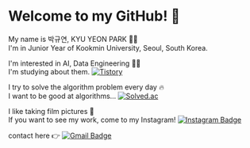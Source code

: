 # Welcome to my GitHub! 👋  

My name is 박규연, KYU YEON PARK 💁‍♀️  
I'm in Junior Year of Kookmin University, Seoul, South Korea.

I'm interested in AI, Data Engineering 👩‍💻  
I'm studying about them. [![Tistory](https://img.shields.io/badge/Tistory-FFFFFF.svg?&style=flat&logo=Tistory&logoColor=black)](https://noooey.tistory.com/)  

I try to solve the algorithm problem every day 🔥  
I want to be good at algorithms... [![Solved.ac](http://mazassumnida.wtf/api/mini/generate_badge?boj=20203065)](https://solved.ac/20203065/)  

I like taking film pictures 📸  
If you want to see my work, come to my Instagram! [![Instagram Badge](https://img.shields.io/badge/Instagram-E4405F?style=flat&logo=Instagram&logoColor=white)](https://www.instagram.com/noooey/)  

contact here 👉 [![Gmail Badge](https://img.shields.io/badge/Gmail-d14836?style=flat&logo=Gmail&logoColor=white)](mailto:20203065@kookmin.ac.kr)  
